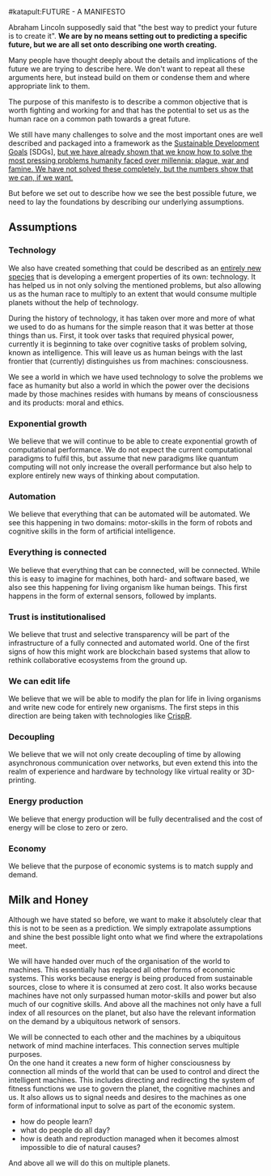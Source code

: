 #katapult:FUTURE - A MANIFESTO

Abraham Lincoln supposedly said that "the best way to predict your future is to create it". **We are by no means setting out to predicting a specific future, but we are all set onto describing one worth creating.**

Many people have thought deeply about the details and implications of the future we are trying to describe here. We don't want to repeat all these arguments here, but instead build on them or condense them and where appropriate link to them. 

The purpose of this manifesto is to describe a common objective that is worth fighting and working for and that has the potential to set us as the human race on a common path towards a great future.

We still have many challenges to solve and the most important ones are well described and packaged into a framework as the [Sustainable Development Goals](http://www.globalgoals.org/) [SDGs], [but we have already shown that we know how to solve the most pressing problems humanity faced over millennia: plague, war and famine. We have not solved these completely, but the numbers show that we can, if we want.](https://en.wikipedia.org/wiki/Homo_Deus:_A_Brief_History_of_Tomorrow)

But before we set out to describe how we see the best possible future, we need to lay the foundations by describing our underlying assumptions. 

## Assumptions

### Technology

We also have created something that could be described as an [entirely new species](https://en.wikipedia.org/wiki/What_Technology_Wants) that is developing a emergent properties of its own: technology. It has helped us in not only solving the mentioned problems, but also allowing us as the human race to multiply to an extent that would consume multiple planets without the help of technology. 

During the history of technology, it has taken over more and more of what we used to do as humans for the simple reason that it was better at those things than us. First, it took over tasks that required physical power, currently it is beginning to take over cognitive tasks of problem solving, known as intelligence. This will leave us as human beings with the last frontier that (currently) distinguishes us from machines: consciousness. 

We see a world in which we have used technology to solve the problems we face as humanity but also a world in which the power over the decisions made by those machines resides with humans by means of consciousness and its products: moral and ethics. 

### Exponential growth

We believe that we will continue to be able to create exponential growth of computational performance. We do not expect the current computational paradigms to fulfil this, but assume that new paradigms like quantum computing will not only increase the overall performance but also help to explore entirely new ways of thinking about computation.

### Automation

We believe that everything that can be automated will be automated. We see this happening in two domains: motor-skills in the form of robots and cognitive skills in the form of artificial intelligence.

### Everything is connected

We believe that everything that can be connected, will be connected. While this is easy to imagine for machines, both hard- and software based, we also see this happening for living organism like human beings. This first happens in the form of external sensors, followed by implants.


### Trust is institutionalised

We believe that trust and selective transparency will be part of the infrastructure of a fully connected and automated world. One of the first signs of how this might work are blockchain based systems that allow to rethink collaborative ecosystems from the ground up.

### We can edit life

We believe that we will be able to modify the plan for life in living organisms and write new code for entirely new organisms. The first steps in this direction are being taken with technologies like [CrispR](https://en.wikipedia.org/wiki/CRISPR).

### Decoupling

We believe that we will not only create decoupling of time by allowing asynchronous communication over networks, but even extend this into the realm of experience and hardware by technology like virtual reality or 3D-printing.


### Energy production

We believe that energy production will be fully decentralised and the cost of energy will be close to zero or zero. 

### Economy 

We believe that the purpose of economic systems is to match supply and demand.


## Milk and Honey

>
Although we have stated so before, we want to make it absolutely clear that this is not to be seen as a prediction. We simply extrapolate assumptions and shine the best possible light onto what we find where the extrapolations meet.

We will have handed over much of the organisation of the world to machines. This essentially has replaced all other forms of economic systems. This works because energy is being produced from sustainable sources, close to where it is consumed at zero cost. It also works because machines have not only surpassed human motor-skills and power but also much of our cognitive skills. And above all the machines not only have a full index of all resources on the planet, but also have the relevant information on the demand by a ubiquitous network of sensors. 

We will be connected to each other and the machines by a ubiquitous network of mind machine interfaces. This connection serves multiple purposes.   
On the one hand it creates a new form of higher consciousness by connection all minds of the world that can be used to control and direct the intelligent machines. This includes directing and redirecting the system of fitness functions we use to govern the planet, the cognitive machines and us. 
It also allows us to signal needs and desires to the machines as one form of informational input to solve as part of the economic system.

- how do people learn?
- what do people do all day?
- how is death and reproduction managed when it becomes almost impossible to die of natural causes?

And above all we will do this on multiple planets.

